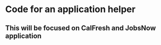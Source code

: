 Code for an application helper
==============================

This will be focused on CalFresh and JobsNow application
---------------------------------------------------------
